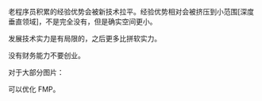 老程序员积累的经验优势会被新技术拉平。经验优势相对会被挤压到小范围[深度垂直领域]，不是完全没有，但是确实空间更小。

发展技术实力是有局限的，之后更多比拼软实力。

没有财务能力不要创业。


对于大部分图片：
<img async decoding="async" loading="lazy" importance="low" />

可以优化 FMP。

